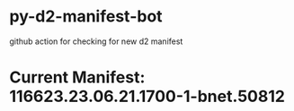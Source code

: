 # py-d2-manifest-bot
github action for checking for new d2 manifest

# Current Manifest: 116623.23.06.21.1700-1-bnet.50812